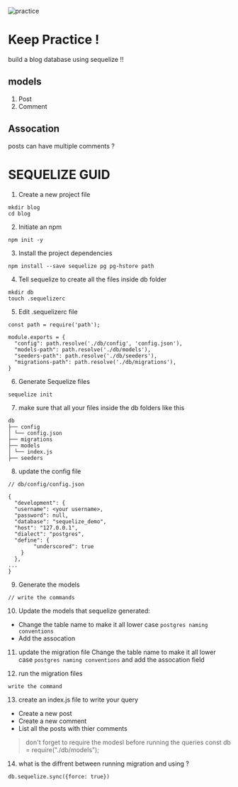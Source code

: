 ![practice](https://i0.wp.com/zacharytotah.com/wp-content/uploads/2017/01/Stormtrooper-Practice-Meme.jpg)

# Keep Practice !

build a blog database using sequelize !!

## models

1. Post
2. Comment

## Assocation

posts can have multiple comments ?

# SEQUELIZE GUID

1. Create a new project file

```
mkdir blog
cd blog
```

2. Initiate an npm

```
npm init -y
```

3. Install the project dependencies

```
npm install --save sequelize pg pg-hstore path
```

4. Tell sequelize to create all the files inside db folder

```
mkdir db
touch .sequelizerc
```

5. Edit .sequelizerc file

```
const path = require('path');

module.exports = {
  "config": path.resolve('./db/config', 'config.json'),
  "models-path": path.resolve('./db/models'),
  "seeders-path": path.resolve('./db/seeders'),
  "migrations-path": path.resolve('./db/migrations'),
}
```

6. Generate Sequelize files

```
sequelize init
```

7. make sure that all your files inside the db folders like this

```
db
├── config
│ └── config.json
├── migrations
├── models
│ └── index.js
├── seeders
```

8. update the config file

```
// db/config/config.json

{
  "development": {
  "username": <your username>,
  "password": null,
  "database": "sequelize_demo",
  "host": "127.0.0.1",
  "dialect": "postgres",
  "define": {
        "underscored": true
    }
  },
...
}
```

9. Generate the models

```
// write the commands
```

10. Update the models that sequelize generated:

- Change the table name to make it all lower case `postgres naming conventions`
- Add the assocation

11. update the migration file Change the table name to make it all lower case `postgres naming conventions` and add the assocation field

12. run the migration files

```
write the command
```

13. create an index.js file to write your query

- Create a new post
- Create a new comment
- List all the posts with thier comments

> don't forget to require the modesl before running the queries
> const db = require("./db/models");

14. what is the diffrent between running migration and using ?

```
db.sequelize.sync({force: true})
```
